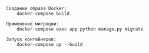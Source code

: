     Создание образа Docker:
        docker-compose build
   
    Применение миграции:
        docker-compose exec app python manage.py migrate
    
    Запуск контейнеров:
        docker-compose up --build
